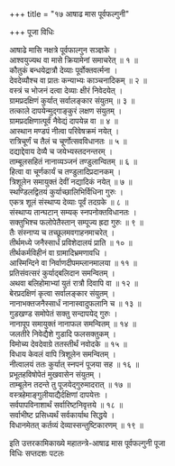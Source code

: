 +++
title = "१७ आषाढ मास पूर्वफल्गुनी"

+++
पूजा विधिः  
  
आषाढे मासि नक्षत्रे पूर्वफाल्गुन सञ्ज्ञके ।  
आश्वयुज्यथ वा मासे क्रियामेनां समाचरेत् ॥ १ ॥  
कौतुकं बन्धयेद्रात्रौ देव्याः पूर्वोक्तवर्त्मना ।  
देवदेव्यौश्च वा प्रातः कन्याभ्यः काञ्चनादिकम् ॥ २ ॥  
वस्त्रं च भोजनं दत्वा देव्याः क्षीरं निवेदयेत् ।  
ग्रामप्रदक्षिणं कुर्यात् सर्वालङ्कार संयुतम् ॥ ३ ॥  
तत्काले दापयेन्मुद्गाङ्कुरं लक्षण संयुतम् ।  
ग्रामप्रदक्षिणात्पूर्वं नैवेद्यं दापयेन्न वा ॥ ४ ॥  
आस्थान मण्डपं नीत्वा परिवेषक्रमं नयेत् ।  
रात्रिचूर्णं च तैलं च चूर्णोत्सवविधानतः ॥ ५ ॥  
दद्याद्देवाय देव्यै च जयेभ्यस्तदनन्तरम् ।  
ताम्बूलसहितं नानाव्यञ्जनं तण्डुलान्वितम् ॥ ६ ॥  
हित्वा वा चूर्णकार्यं च तण्डुलादिप्रदानकम् ।  
त्रिशूलेन समायुक्तं देवीं नद्यादिकं नयेत् ॥ ७ ॥  
स्थण्डिलद्वितयं कुर्याच्छालिभिर्विधिना गुरुः ।  
एकत्र शूलं संस्थाप्य देव्याः पूर्वं तदग्रके ॥ ८ ॥  
संस्थाप्य तान्घटान् सम्यक् स्नपनोक्तविधानतः ।   
सक्तुभिश्च फलोपेतैस्तान् सम्पूज्य ह्रदा गुरुः ॥ ९ ॥  
तैः संस्नाप्य च तच्छूलमवगाहनमाचरेत् ।  
तीर्थमध्ये जनैस्सार्धं प्रविशेदालयं प्राति ॥ १० ॥  
तीर्थकर्मविहीनं वा ग्रामादिभ्रमणावधि ।  
आस्मिन्दिने वा निर्वाणदीपमम्लानमालया ॥ ११ ॥  
प्रतिसंवत्सरं कुर्याद्बलिदान समन्वितम् ।  
अथवा बलिहोमाभ्यां युतं रात्रौ दिवापि वा ॥ १२ ॥  
बेरप्रदक्षिणं कृत्वा सर्वालङ्कार संयुतम् ।  
नानाभक्तजनैस्सार्धं नानास्वादुफलानि च ॥ १३ ॥  
गुडखण्ड समोपेतं सक्तु सन्दापयेद् गुरुः ।  
नानापूप समायुक्तं नानाफल समन्वितम् ॥ १४ ॥  
जलतीरे निवेद्यैशे गुडादि फलसक्तुकम् ।  
विमोच्य देवदेवाग्रे ततस्तीर्थं नवोदके ॥ १५ ॥  
विधाय केवलं वापि त्रिशूलेन समन्वितम् ।  
नीत्वालयं ततः कुर्यात् स्नपनं पूजया सह ॥ १६ ॥  
प्रभूतहविषोपेतं मुखवासेन संयुतम् ।  
ताम्बूलेन तदन्ते तु पूजयेद्गुरुमादरात् ॥ १७ ॥  
वस्त्रहेमाङ्गुलीयाद्यैर्दक्षिणां दापयेत्तः ।  
सर्वपापविनाशार्थं सर्वारिष्टनिवृत्तये ॥ १८ ॥  
सर्वाभीष्ट प्रसिध्यर्थं सर्वकार्याथ सिद्धये ।  
विधानमेतत् कर्तव्यं देव्यास्सन्तुष्टिकारणम् ॥ १९ ॥  
  
इति उत्तरकामिकाख्ये महातन्त्रे-आषाढ मास पूर्वफल्गुनी पूजा   
विधिः सप्तदशः पटलः  
  
  
  
